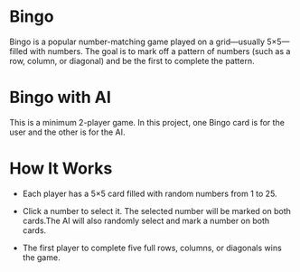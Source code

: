 # Bingo
Bingo is a popular number-matching game played on a grid—usually 5×5—filled with numbers. The goal is to mark off a pattern of numbers (such as a row, column, or diagonal) and be the first to complete the pattern.

# Bingo with AI
This is a minimum 2-player game. In this project, one Bingo card is for the user and the other is for the AI.

# How It Works

- Each player has a 5×5 card filled with random numbers from 1 to 25.

- Click a number to select it. The selected number will be marked on both cards.The AI will also randomly select and mark a number on both cards.

- The first player to complete five full rows, columns, or diagonals wins the game.

